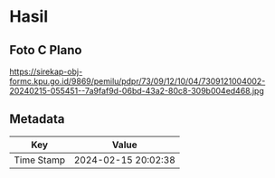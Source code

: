 # Hasil

## Foto C Plano

https://sirekap-obj-formc.kpu.go.id/9869/pemilu/pdpr/73/09/12/10/04/7309121004002-20240215-055451--7a9faf9d-06bd-43a2-80c8-309b004ed468.jpg


## Metadata

| Key        | Value               |
| ---------- | ------------------- |
| Time Stamp | 2024-02-15 20:02:38 |



